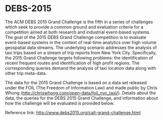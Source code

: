 # DEBS-2015
The ACM DEBS 2015 Grand Challenge is the fifth in a series of challenges which seek to provide a common ground and evaluation criteria for a competition aimed at both research and industrial event-based systems. The goal of the 2015 DEBS Grand Challenge competition is to evaluate event-based systems in the context of real-time analytics over high volume geospatial data streams. The underlying scenario addresses the analysis of taxi trips based on a stream of trip reports from New York City. Specifically, the 2015 Grand Challenge targets following problems: the identification of recent frequent routes and identification of high profit regions. The corresponding queries demand the analysis of taxi location data along with other trip meta-data.

The data for the 2015 Grand Challenge is based on a data set released under the FOIL (The Freedom of Information Law) and made public by Chris Whong (http://chriswhong.com/open-data/foil_nyc_taxi/). Details about the data, the queries for the DEBS 2015 Grand Challenge, and information about how the challenge will be evaluated is provided below.

Reference link: http://www.debs2015.org/call-grand-challenge.html
